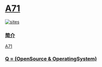 ﻿# [A71](https://github.com/OS-Q/A71)

[![sites](http://182.61.61.133/link/resources/OSQ.png)](http://www.OS-Q.com)

### [简介](https://github.com/OS-Q/A71/wiki)

[A71](https://github.com/OS-Q/A71)

### [Q = (OpenSource & OperatingSystem) ](http://www.OS-Q.com)
